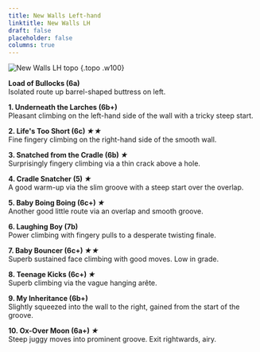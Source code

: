 ```yaml
---
title: New Walls Left-hand
linktitle: New Walls LH
draft: false
placeholder: false
columns: true
---
```



![New Walls LH topo](/img/south-wales/the-gower/OX5.gif)
{.topo .w100}

**Load of Bullocks (6a)**  
Isolated route up barrel-shaped buttress on left.

**1. Underneath the Larches (6b+)**  
Pleasant climbing on the left-hand side of the wall with a tricky steep start.

**2. Life's Too Short (6c) *★★***  
Fine fingery climbing on the right-hand side of the smooth wall.

**3. Snatched from the Cradle (6b) *★***  
Surprisingly fingery climbing via a thin crack above a hole.

**4. Cradle Snatcher (5) *★***  
A good warm-up via the slim groove with a steep start over the overlap.

**5. Baby Boing Boing (6c+) *★***  
Another good little route via an overlap and smooth groove.

**6. Laughing Boy (7b)**  
Power climbing with fingery pulls to a desperate twisting finale.

**7. Baby Bouncer (6c+) *★★***  
Superb sustained face climbing with good moves. Low in grade.

**8. Teenage Kicks (6c+) *★***  
Superb climbing via the vague hanging arête.

**9. My Inheritance (6b+)**  
Slightly squeezed into the wall to the right, gained from the start of the groove.

**10. Ox-Over Moon (6a+) *★***  
Steep juggy moves into prominent groove. Exit rightwards, airy.